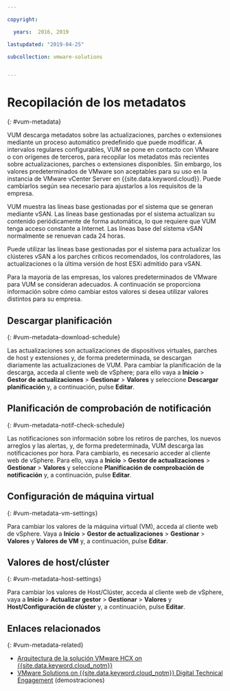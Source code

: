 ```yaml
---

copyright:

  years:  2016, 2019

lastupdated: "2019-04-25"

subcollection: vmware-solutions


---
```


#	Recopilación de los metadatos
{: #vum-metadata}

VUM descarga metadatos sobre las actualizaciones, parches o extensiones mediante un proceso automático predefinido que puede modificar. A intervalos regulares configurables, VUM se pone en contacto con VMware o con orígenes de terceros, para recopilar los metadatos más recientes sobre actualizaciones, parches o extensiones disponibles. Sin embargo, los valores predeterminados de VMware son aceptables para su uso en la instancia de VMware vCenter Server en {{site.data.keyword.cloud}}. Puede cambiarlos según sea necesario para ajustarlos a los requisitos de la empresa.

VUM muestra las líneas base gestionadas por el sistema que se generan mediante vSAN. Las líneas base gestionadas por el sistema actualizan su contenido periódicamente de forma automática, lo que requiere que VUM tenga acceso constante a Internet. Las líneas base del sistema vSAN normalmente se renuevan cada 24 horas.

Puede utilizar las líneas base gestionadas por el sistema para actualizar los clústeres vSAN a los parches críticos recomendados, los controladores, las actualizaciones o la última versión de host ESXi admitido para vSAN.

Para la mayoría de las empresas, los valores predeterminados de VMware para VUM se consideran adecuados. A continuación se proporciona información sobre cómo cambiar estos valores si desea utilizar valores distintos para su empresa.

##	Descargar planificación
{: #vum-metadata-download-schedule}

Las actualizaciones son actualizaciones de dispositivos virtuales, parches de host y extensiones y, de forma predeterminada, se descargan diariamente las actualizaciones de VUM. Para cambiar la planificación de la descarga, acceda al cliente web de vSphere; para ello vaya a **Inicio** > **Gestor de actualizaciones** > **Gestionar** > **Valores** y seleccione **Descargar planificación** y, a continuación, pulse **Editar**.

##	Planificación de comprobación de notificación
{: #vum-metadata-notif-check-schedule}

Las notificaciones son información sobre los retiros de parches, los nuevos arreglos y las alertas, y, de forma predeterminada, VUM descarga las notificaciones por hora. Para cambiarlo, es necesario acceder al cliente web de vSphere. Para ello, vaya a **Inicio** > **Gestor de actualizaciones** > **Gestionar** > **Valores** y seleccione **Planificación de comprobación de notificación** y, a continuación, pulse **Editar**.

##	Configuración de máquina virtual
{: #vum-metadata-vm-settings}

Para cambiar los valores de la máquina virtual (VM), acceda al cliente web de vSphere. Vaya a **Inicio** > **Gestor de actualizaciones** > **Gestionar** > **Valores** y **Valores de VM** y, a continuación, pulse **Editar**.

##	Valores de host/clúster
{: #vum-metadata-host-settings}

Para cambiar los valores de Host/Clúster, acceda al cliente web de vSphere, vaya a **Inicio** > **Actualizar gestor** > **Gestionar** > **Valores** y **Host/Configuración de clúster** y, a continuación, pulse **Editar**.

## Enlaces relacionados
{: #vum-metadata-related}

* [Arquitectura de la solución VMware HCX on {{site.data.keyword.cloud_notm}}](/docs/services/vmwaresolutions/services?topic=vmware-solutions-hcx-archi-intro#hcx-archi-intro)
* [VMware Solutions on {{site.data.keyword.cloud_notm}} Digital Technical Engagement](https://ibm-dte.mybluemix.net/vmware) (demostraciones)
